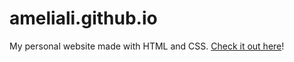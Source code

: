 # ameliali.github.io
My personal website made with HTML and CSS. [Check it out here](https://amelialwx.github.io)!
